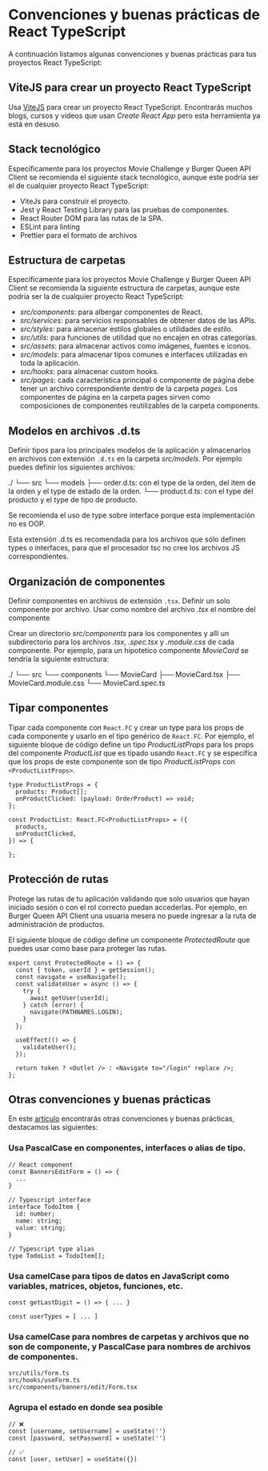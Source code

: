 # Convenciones y buenas prácticas de React TypeScript

A continuación listamos algunas convenciones y buenas prácticas para tus proyectos React TypeScript:

## ViteJS para crear un proyecto React TypeScript

Usa [ViteJS](https://vitejs.dev/) para crear un proyecto React TypeScript. Encontrarás muchos blogs, cursos y videos que usan _Create React App_ pero esta herramienta ya está en desuso.

## Stack tecnológico

Específicamente para los proyectos Movie Challenge y Burger Queen API Client se recomienda el siguiente stack tecnológico, aunque este podría ser el de cualquier proyecto React TypeScript:

- ViteJs para construir el proyecto.
- Jest y React Testing Library para las pruebas de componentes.
- React Router DOM para las rutas de la SPA.
- ESLint para linting
- Prettier para el formato de archivos

## Estructura de carpetas

Específicamente para los proyectos Movie Challenge y Burger Queen API Client se recomienda la siguiente estructura de carpetas, aunque este podría ser la de cualquier proyecto React TypeScript:

- _src/components_: para albergar componentes de React.
- _src/services_: para servicios responsables de obtener datos de las APIs.
- _src/styles_: para almacenar estilos globales o utilidades de estilo.
- _src/utils_: para funciones de utilidad que no encajen en otras categorías.
- _src/assets_: para almacenar activos como imágenes, fuentes e iconos.
- _src/models_: para almacenar tipos comunes e interfaces utilizadas en toda la aplicación.
- _src/hooks_: para almacenar custom hooks.
- _src/pages_: cada característica principal o componente de página debe tener un archivo correspondiente dentro de la carpeta _pages_. Los componentes de página en la carpeta pages sirven como composiciones de componentes reutilizables de la carpeta components.

## Modelos en archivos .d.ts

Definir tipos para los principales modelos de la aplicación y almacenarlos en archivos con extensión `.d.ts` en la carpeta _src/models_. Por ejemplo puedes definir los siguientes archivos:

./
└── src
   └── models
       ├── order.d.ts: con el type de la orden, del item de la orden y el type de estado de la orden.
       └── product.d.ts: con el type del producto y el type de tipo de producto.

Se recomienda el uso de type sobre interface porque esta implementación no es OOP.

Esta extensión .d.ts es recomendada para los archivos que sólo definen types o interfaces, para que el procesador tsc no cree los archivos JS correspondientes.

## Organización de componentes

Definir componentes en archivos de extensión `.tsx`. Definir un solo componente por archivo. Usar como nombre del archivo _.tsx_ el nombre del componente

Crear un directorio _src/components_ para los componentes y allí un subdirectorio para los archivos _.tsx_, _.spec.tsx_ y _.module.css_ de cada componente. Por ejemplo, para un hipotetico componente _MovieCard_ se tendría la siguiente estructura:

./
└── src
   └── components
       └── MovieCard
            ├── MovieCard.tsx
            ├── MovieCard.module.css
            └── MovieCard.spec.ts

## Tipar componentes

Tipar cada componente con `React.FC` y crear un type para los props de cada componente y usarlo en el tipo genérico de `React.FC`. Por ejemplo, el siguiente bloque de código define un tipo _ProductListProps_ para los props del componente _ProductList_ que es tipado usando `React.FC` y se especifíca que los props de este componente son de tipo _ProductListProps_ con `<ProductListProps>`.

```tsx
type ProductListProps = {
  products: Product[];
  onProductClicked: (payload: OrderProduct) => void;
};

const ProductList: React.FC<ProductListProps> = ({
  products,
  onProductClicked,
}) => {

};
```

## Protección de rutas

Protege las rutas de tu aplicación validando que solo usuarios que hayan iniciado sesión o con el rol correcto puedan accederlas. Por ejemplo, en Burger Queen API Client una usuaria mesera no puede ingresar a la ruta de administración de productos.

El siguiente bloque de código define un componente _ProtectedRoute_ que puedes usar como base para proteger las rutas.

```tsx
export const ProtectedRoute = () => {
  const { token, userId } = getSession();
  const navigate = useNavigate();
  const validateUser = async () => {
    try {
      await getUser(userId);
    } catch (error) {
      navigate(PATHNAMES.LOGIN);
    }
  };

  useEffect(() => {
    validateUser();
  });

  return token ? <Outlet /> : <Navigate to="/login" replace />;
};
```

## Otras convenciones y buenas prácticas

En este [artículo](https://levelup.gitconnected.com/react-code-conventions-and-best-practices-433e23ed69aa) encontrarás otras convenciones y buenas prácticas, destacamos las siguientes:

### Usa PascalCase en componentes, interfaces o alias de tipo.

```tsx
// React component
const BannersEditForm = () => {
  ...
}

// Typescript interface
interface TodoItem {
  id: number;
  name: string;
  value: string;
}

// Typescript type alias
type TodoList = TodoItem[];
```

### Usa camelCase para tipos de datos en JavaScript como variables, matrices, objetos, funciones, etc.

```tsx
const getLastDigit = () => { ... }

const userTypes = [ ... ]
```

### Usa camelCase para nombres de carpetas y archivos que no son de componente, y PascalCase para nombres de archivos de componentes.

```tsx
src/utils/form.ts
src/hooks/useForm.ts
src/components/banners/edit/Form.tsx
```

### Agrupa el estado en donde sea posible

```tsx
// ❌
const [username, setUsername] = useState('')
const [password, setPassword] = useState('')

// ✅
const [user, setUser] = useState({})
```

